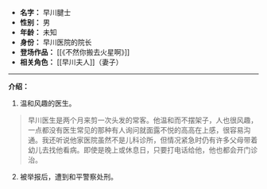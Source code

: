 
- **名字：** 早川腱士
- **性别：** 男
- **年龄：** 未知
- **身份：** 早川医院的院长
- **登场作品：** [[《不然你搬去火星啊》]]
- **相关角色：** [[早川夫人]]（妻子）

---

**介绍：** 

1. 温和风趣的医生。

> 早川医生是两个月来剪一次头发的常客。他温和而不摆架子，人也很风趣，一点都没有医生常见的那种有人询问就面露不悦的高高在上感，很容易沟通。我还听说他家医院虽然不是儿科诊所，但情况紧急时仍有许多父母带着幼儿去找他看病。即使是晚上或休息日，只要打电话给他，他也都会开门诊治。

2. 被举报后，遭到和平警察处刑。